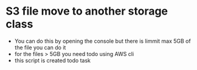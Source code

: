
# S3 file move to another storage class

- You can do this by opening the console but there is limmit max 5GB of the file you can do it
- for the files > 5GB you need todo using AWS cli
- this script is created todo task

